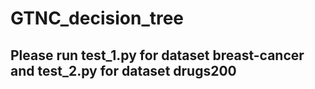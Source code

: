 # GTNC_decision_tree

## Please run test_1.py for dataset breast-cancer and test_2.py for dataset drugs200
